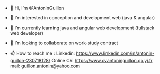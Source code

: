- 👋 Hi, I’m @AntoninGuillon

- 👀 I’m interested in conception and development web (java & angular)

- 🌱 I’m currently learning java and angular web development (fullstack web developer)

- 💞️ I’m looking to collaborate on work-study contract

- 📫 How to reach me : Linkedin: https://www.linkedin.com/in/antonin-guillon-230718128/
                        Online CV: https://www.cvantoninguillon.go.yj.fr
                        mail: guillon.antonin@yahoo.com

<!---
AntoninGuillon/AntoninGuillon is a ✨ special ✨ repository because its `README.md` (this file) appears on your GitHub profile.
You can click the Preview link to take a look at your changes.
--->
